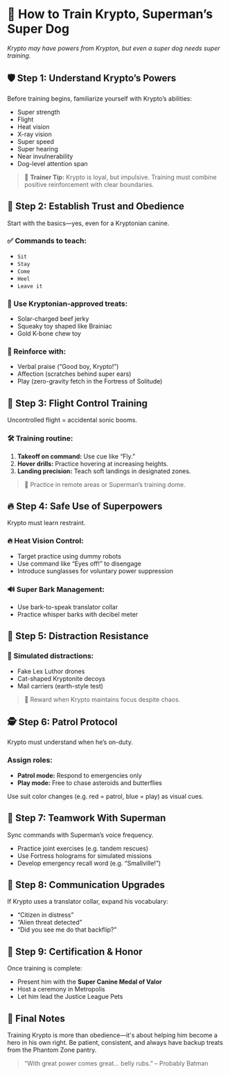 # 🦴 How to Train Krypto, Superman’s Super Dog

_Krypto may have powers from Krypton, but even a super dog needs super training._

## 🛡️ Step 1: Understand Krypto’s Powers

Before training begins, familiarize yourself with Krypto’s abilities:

- Super strength
- Flight
- Heat vision
- X-ray vision
- Super speed
- Super hearing
- Near invulnerability
- Dog-level attention span

> 📝 **Trainer Tip:** Krypto is loyal, but impulsive. Training must combine positive reinforcement with clear boundaries.

## 🎯 Step 2: Establish Trust and Obedience

Start with the basics—yes, even for a Kryptonian canine.

### ✅ Commands to teach:
- `Sit`
- `Stay`
- `Come`
- `Heel`
- `Leave it`

### 🦴 Use Kryptonian-approved treats:
- Solar-charged beef jerky
- Squeaky toy shaped like Brainiac
- Gold K-bone chew toy

### 📢 Reinforce with:
- Verbal praise (“Good boy, Krypto!”)
- Affection (scratches behind super ears)
- Play (zero-gravity fetch in the Fortress of Solitude)

## 🚀 Step 3: Flight Control Training

Uncontrolled flight = accidental sonic booms.

### 🛠️ Training routine:
1. **Takeoff on command:** Use cue like “Fly.”
2. **Hover drills:** Practice hovering at increasing heights.
3. **Landing precision:** Teach soft landings in designated zones.

> 🔄 Practice in remote areas or Superman’s training dome.

## 🔥 Step 4: Safe Use of Superpowers

Krypto must learn restraint.

### 🔥 Heat Vision Control:
- Target practice using dummy robots
- Use command like “Eyes off!” to disengage
- Introduce sunglasses for voluntary power suppression

### 🔊 Super Bark Management:
- Use bark-to-speak translator collar
- Practice whisper barks with decibel meter

## 🧠 Step 5: Distraction Resistance

### 🧪 Simulated distractions:
- Fake Lex Luthor drones
- Cat-shaped Kryptonite decoys
- Mail carriers (earth-style test)

> 🎯 Reward when Krypto maintains focus despite chaos.

## 🕵️ Step 6: Patrol Protocol

Krypto must understand when he’s on-duty.

### Assign roles:
- **Patrol mode:** Respond to emergencies only
- **Play mode:** Free to chase asteroids and butterflies

Use suit color changes (e.g. red = patrol, blue = play) as visual cues.

## 💼 Step 7: Teamwork With Superman

Sync commands with Superman’s voice frequency.

- Practice joint exercises (e.g. tandem rescues)
- Use Fortress holograms for simulated missions
- Develop emergency recall word (e.g. “Smallville!”)

## 💬 Step 8: Communication Upgrades

If Krypto uses a translator collar, expand his vocabulary:
- “Citizen in distress”
- “Alien threat detected”
- “Did you see me do that backflip?”

## 🏅 Step 9: Certification & Honor

Once training is complete:
- Present him with the **Super Canine Medal of Valor**
- Host a ceremony in Metropolis
- Let him lead the Justice League Pets

## 🐾 Final Notes

Training Krypto is more than obedience—it's about helping him become a hero in his own right. Be patient, consistent, and always have backup treats from the Phantom Zone pantry.

> “With great power comes great… belly rubs.” – Probably Batman
